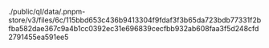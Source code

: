 ./public/ql/data/.pnpm-store/v3/files/6c/115bbd653c436b9413304f9fdaf3f3b65da723bdb77331f2bfba582dae367c9a4b1cc0392ec31e696839cecfbb932ab608faa3f5d248cfd2791455ea591ee5